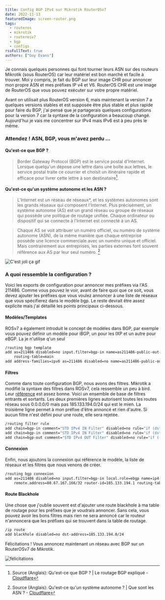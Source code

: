 ```yaml
---
title: Config BGP IPv4 sur Mikrotik RouterOSv7
date: 2022-11-13
featuredImage: screen-router.png
tags:
  - routeros
  - mikrotik
  - routerosv7
  - bgp
  - configs
rssFullText: true
authors: ["Guy Evans"]
---
```

Je connais quelques personnes qui font tourner leurs ASN sur des routeurs Mikrotik (sous RouterOS) car leur matériel est bon marché et facile à trouver. Moi y compris, je fait du BGP sur leur image CHR pour annoncer mon propre ASN et mes préfixes IP v4 et V6. RouterOS CHR est une image de RouterOS que vous pouvez exécuter sur votre propre matériel.

Avant on utilisait plus RouterOS version 6, mais maintenant la version 7 a quelques versions stables et est supposée être plus stable et plus rapide pour faire du BGP, j'ai pensé que je partagerais quelques configurations pour la version 7 car la syntaxe de la configuration a beaucoup changé. Aujourd'hui je vais me concentrer sur IPv4 mais IPv6 est à peu près le même.

### Attendez ! ASN, BGP, vous m'avez perdu ...

#### Qu'est-ce que BGP ?
> Border Gateway Protocol (BGP) est le service postal d'Internet. Lorsque quelqu'un dépose une lettre dans une boîte aux lettres, le service postal traite ce courrier et choisit un itinéraire rapide et efficace pour livrer cette lettre à son destinataire[^cloudflarebgp].

[^cloudflarebgp]: Source (Anglais): Qu'est-ce que BGP ? | Le routage BGP expliqué - [Cloudflare](https://www.cloudflare.com/learning/security/glossary/what-is-bgp/)

#### Qu'est-ce qu'un système autonome et les ASN ?
>L'Internet est un réseau de réseaux*, et les systèmes autonomes sont les grands réseaux qui composent l'Internet. Plus précisément, un système autonome (AS) est un grand réseau ou groupe de réseaux qui possède une politique de routage unifiée. Chaque ordinateur ou dispositif qui se connecte à l'Internet est connecté à un AS. 

> Chaque AS se voit attribuer un numéro officiel, ou numéro de système autonome (ASN), de la même manière que chaque entreprise possède une licence commerciale avec un numéro unique et officiel. Mais contrairement aux entreprises, les parties externes font souvent référence aux AS par leur seul numéro.
[^cloudflareasn]

[^cloudflareasn]: Source (Anglais): Qu'est-ce qu'un système autonome ? | Que sont les ASN ? - [Cloudflare](https://www.cloudflare.com/learning/network-layer/what-is-an-autonomous-system/)

![C'est joli ça gif](https://media4.giphy.com/media/U09CkmV0ewDbfGgAZR/giphy.gif?cid=790b7611acdfb9df5539d54ed990cfdf2d9c2469aaf1eee6&rid=giphy.gif&ct=g)

### A quoi ressemble la configuration ?
Voici les exports de configuration pour annoncer mes préfixes via l'AS 211486. Comme vous pouvez le voir, avant de faire quoi que ce soit, vous devez ajouter les préfixes que vous voulez annoncer à une liste de réseaux que vous spécifierez dans le modèle bgp. Le reste devrait être assez explicite mais j'ai détaillé les points principaux ci-dessous.

#### Modèles/Templates
ROSv7 a également introduit le concept de modèles dans BGP, par exemple vous pouvez définir un modèle pour iBGP, un pour les IXP et un autre pour eBGP. La je n'utilise q'un seul

```sh
/routing bgp template
add as=211486 disabled=no input.filter=bgp-in name=as211486-public-out-ip4 output.filter-chain=bgp-out .network=bgp \
    routing-table=main
add address-families=ipv6 as=211486 disabled=no name=as211486-public-out-ip6 output.network=bgp routing-table=main
```
#### Filtres
Comme dans toute configuration BGP, nous avons des filtres. Mikrotik a modifié la syntaxe des filtres dans ROSv7, cela ressemble un peu à bird. Leur [référence](https://help.mikrotik.com/docs/display/ROS/Route+Selection+and+Filters#RouteSelectionandFilters-FilterSyntax) est assez bonne.
Voici un ensemble de base de filtres entrants et sortants. Les deux premières lignes autorisent toutes les routes réseau sous 0.0.0.0/0 mais pas 185.133.194.0/24 qui est le mien. La troisième ligne permet à mon préfixe d'être annoncé et rien d'autre. Si aucun filtre n'est défini pour une route, elle sera rejetée. 

```sh
/routing filter rule
add chain=bgp-in comment="STD IPv4 IN Filter" disabled=no rule="if (dst in 0.0.0.0/0) {set bgp-local-pref 90 ; accept}"
add chain=bgp-in comment="STD IPv4 IN Filter" disabled=no rule="if (dst in 185.133.194.0/24) {reject}"
add chain=bgp-out comment="STD IPv4 OUT Filter" disabled=no rule="if ( dst == 185.133.194.0/24 ) {accept}"
```

#### Connexion
Enfin, nous ajoutons la connexion qui référence le modèle, la liste de réseaux et les filtres que nous venons de créer.

```sh
/routing bgp connexion
add as=211486 disabled=no input.filter=bgp-in local.role=ebgp name=ip4-mw output.filter-chain=bgp-out .network=bgp ``
    remote.address=80.67.167.166/32 router-id=185.133.194.1 routing-table=main templates=as211486-public-out-ip4
```

#### Route Blackhole

Une chose que j'oublie souvent est d'ajouter une route blackhole à ma table de routage pour les préfixes que je voudrais annoncer. Sans cela, vous pouvez avoir les bons filtres mais rien ne sera annoncé car le routeur n'annoncera que les préfixes qui se trouvent dans la table de routage.

```sh
/ip route
add blackhole disabled=no dst-address=185.133.194.0/24
```

Félicitations ! Vous annoncez maintenant un réseau avec BGP sur un RouterOSv7 de Mikrotik.

![félicitations](https://i.giphy.com/media/D1wxiYaBi6euR8W0VX/giphy.webp)
